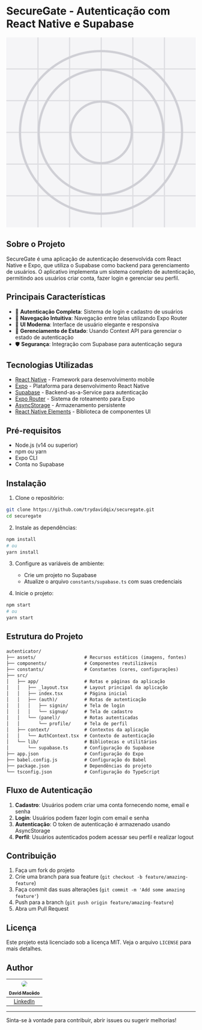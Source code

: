 # SecureGate - Autenticação com React Native e Supabase

![SecureGate Logo](./assets/images/icon.png)

## Sobre o Projeto

SecureGate é uma aplicação de autenticação desenvolvida com React Native e Expo, que utiliza o Supabase como backend para gerenciamento de usuários. O aplicativo implementa um sistema completo de autenticação, permitindo aos usuários criar conta, fazer login e gerenciar seu perfil.

## Principais Características

- 🔐 **Autenticação Completa**: Sistema de login e cadastro de usuários
- 📱 **Navegação Intuitiva**: Navegação entre telas utilizando Expo Router
- 🎨 **UI Moderna**: Interface de usuário elegante e responsiva
- 🔄 **Gerenciamento de Estado**: Usando Context API para gerenciar o estado de autenticação
- 🛡️ **Segurança**: Integração com Supabase para autenticação segura

## Tecnologias Utilizadas

- [React Native](https://reactnative.dev/) - Framework para desenvolvimento mobile
- [Expo](https://expo.dev/) - Plataforma para desenvolvimento React Native
- [Supabase](https://supabase.io/) - Backend-as-a-Service para autenticação
- [Expo Router](https://docs.expo.dev/routing/introduction/) - Sistema de roteamento para Expo
- [AsyncStorage](https://react-native-async-storage.github.io/async-storage/) - Armazenamento persistente
- [React Native Elements](https://reactnativeelements.com/) - Biblioteca de componentes UI

## Pré-requisitos

- Node.js (v14 ou superior)
- npm ou yarn
- Expo CLI
- Conta no Supabase

## Instalação

1. Clone o repositório:
```bash
git clone https://github.com/trydavidqix/securegate.git
cd securegate
```

2. Instale as dependências:
```bash
npm install
# ou
yarn install
```

3. Configure as variáveis de ambiente:
   - Crie um projeto no Supabase
   - Atualize o arquivo `constants/supabase.ts` com suas credenciais

4. Inicie o projeto:
```bash
npm start
# ou
yarn start
```

## Estrutura do Projeto

```
autenticator/
├── assets/                  # Recursos estáticos (imagens, fontes)
├── components/              # Componentes reutilizáveis
├── constants/               # Constantes (cores, configurações)
├── src/
│   ├── app/                 # Rotas e páginas da aplicação
│   │   ├── _layout.tsx      # Layout principal da aplicação
│   │   ├── index.tsx        # Página inicial
│   │   ├── (auth)/          # Rotas de autenticação
│   │   │   ├── signin/      # Tela de login
│   │   │   └── signup/      # Tela de cadastro
│   │   └── (panel)/         # Rotas autenticadas
│   │       └── profile/     # Tela de perfil
│   ├── context/             # Contextos da aplicação
│   │   └── AuthContext.tsx  # Contexto de autenticação
│   └── lib/                 # Bibliotecas e utilitários
│       └── supabase.ts      # Configuração do Supabase
├── app.json                 # Configuração do Expo
├── babel.config.js          # Configuração do Babel
├── package.json             # Dependências do projeto
└── tsconfig.json            # Configuração do TypeScript
```

## Fluxo de Autenticação

1. **Cadastro**: Usuários podem criar uma conta fornecendo nome, email e senha
2. **Login**: Usuários podem fazer login com email e senha
3. **Autenticação**: O token de autenticação é armazenado usando AsyncStorage
4. **Perfil**: Usuários autenticados podem acessar seu perfil e realizar logout

## Contribuição

1. Faça um fork do projeto
2. Crie uma branch para sua feature (`git checkout -b feature/amazing-feature`)
3. Faça commit das suas alterações (`git commit -m 'Add some amazing feature'`)
4. Push para a branch (`git push origin feature/amazing-feature`)
5. Abra um Pull Request

## Licença

Este projeto está licenciado sob a licença MIT. Veja o arquivo `LICENSE` para mais detalhes.


## Author

| [<img src="https://avatars.githubusercontent.com/u/193255351?s=400&u=fc9352baf3193df4491c0a07d9b8a40ea0a82e9f&v=4" width="100" style="border-radius: 50%;"><br><sub>David Macêdo</sub>](https://github.com/trydavidqix) |
| :---------------------------------------------------------------------------------------------------------------------------------------: |
| [LinkedIn](https://www.linkedin.com/in/trydavidqix/) |


---

Sinta-se à vontade para contribuir, abrir issues ou sugerir melhorias!